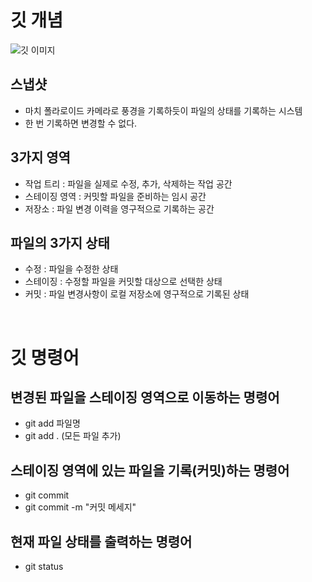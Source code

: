 # 깃 개념

![깃 이미지](<https://encrypted-tbn0.gstatic.com/images?q=tbn:ANd9GcT2aRJR6dWUGsjhkUzKkGp-3787npBEJcJblg&s>)

## 스냅샷
- 마치 폴라로이드 카메라로 풍경을 기록하듯이 파일의 상태를 기록하는 시스템
- 한 번 기록하면 변경할 수 없다.

## 3가지 영역
- 작업 트리 : 파일을 실제로 수정, 추가, 삭제하는 작업 공간
- 스테이징 영역 : 커밋할 파일을 준비하는 임시 공간
- 저장소 : 파일 변경 이력을 영구적으로 기록하는 공간

## 파일의 3가지 상태
- 수정 : 파일을 수정한 상태
- 스테이징 : 수정할 파일을 커밋할 대상으로 선택한 상태
- 커밋 : 파일 변경사항이 로컬 저장소에 영구적으로 기록된 상태

<br>

# 깃 명령어

## 변경된 파일을 스테이징 영역으로 이동하는 명령어
- git add 파일명
- git add . (모든 파일 추가)

## 스테이징 영역에 있는 파일을 기록(커밋)하는 명령어
- git commit
- git commit -m "커밋 메세지"

## 현재 파일 상태를 출력하는 명령어
- git status


